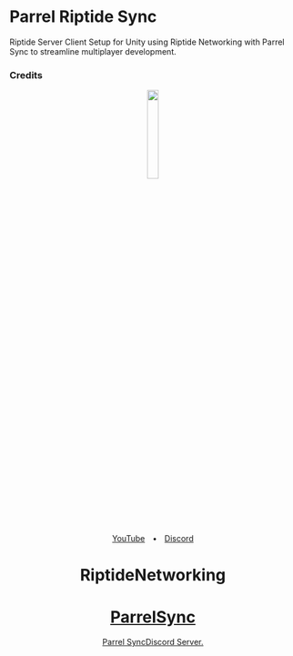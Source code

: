 # Parrel Riptide Sync
 Riptide Server Client Setup for Unity using Riptide Networking with Parrel Sync to streamline multiplayer development.

### Credits
<div align="center">
  <a href="https://github.com/tom-weiland/RiptideNetworking">
    <img src="https://user-images.githubusercontent.com/51303091/119734159-690afc00-be2f-11eb-9673-c1f998025a3e.png" width="20%" height="auto">
  </a>
</div>
<div align="center"><a href="https://tomweiland.net/youtube">YouTube</a>&emsp;<b>•</b>&emsp;<a href="https://discord.com/invite/tomweiland">Discord</a></div>
<h1 align="center">RiptideNetworking</h1>
<div align="center">
<h1 align="center">
<a href="https://github.com/VeriorPies/ParrelSync">ParrelSync</a></h1>
<a href="https://discord.gg/TmQk2qG">Parrel SyncDiscord Server.</a>

</div>